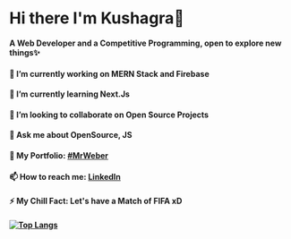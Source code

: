 # Hi there I'm Kushagra👋

**A Web Developer and a Competitive Programming, open to explore new things✨**




#### 🔭 I’m currently working on MERN Stack and Firebase
#### 🌱 I’m currently learning Next.Js
#### 👯 I’m looking to collaborate on Open Source Projects
#### 💬 Ask me about OpenSource, JS
#### 👋 My Portfolio: <a href="https://mrweber.netlify.app/">#MrWeber</a>
#### 📫 How to reach me: <a href="https://www.linkedin.com/in/kushagra-johari-707183191/">LinkedIn</a>
#### ⚡ My Chill Fact: Let's have a Match of FIFA xD

#### [![Top Langs](https://github-readme-stats.vercel.app/api/top-langs/?username=joharikushagra&layout=compact)](https://github.com/joharikushagra/joharikushagra)
<!--
Here are some ideas to get you started:
- 🤔 I’m looking for help with ...
- 😄 Pronouns: ...->
<!--**joharikushagra/joharikushagra** is a ✨ _special_ ✨ repository because its `README.md` (this file) appears on your GitHub profile.->
